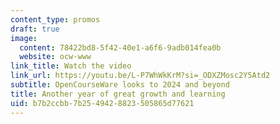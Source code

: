 ```yaml
---
content_type: promos
draft: true
image:
  content: 78422bd8-5f42-40e1-a6f6-9adb014fea0b
  website: ocw-www
link_title: Watch the video
link_url: https://youtu.be/L-P7WhWkKrM?si=_ODXZMosc2Y5Atd2
subtitle: OpenCourseWare looks to 2024 and beyond
title: Another year of great growth and learning
uid: b7b2ccbb-7b25-4942-8823-505865d77621
---
```

